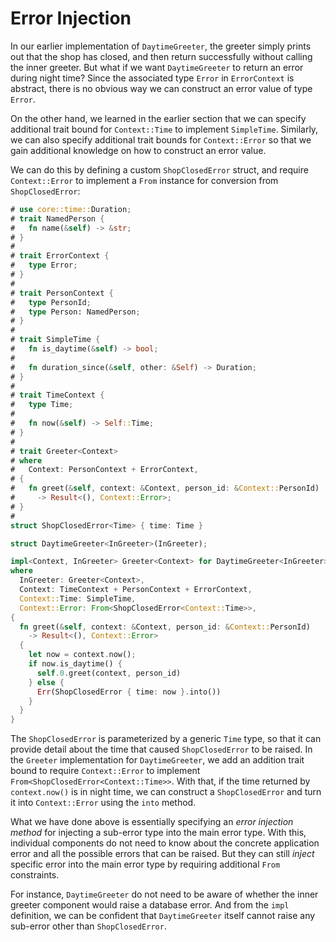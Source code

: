 # Error Injection

In our earlier implementation of `DaytimeGreeter`, the greeter simply prints
out that the shop has closed, and then return successfully without calling
the inner greeter. But what if we want `DaytimeGreeter` to return an error
during night time? Since the associated type `Error` in `ErrorContext`
is abstract, there is no obvious way we can construct an error value of
type `Error`.

On the other hand, we learned in the earlier section that we can specify
additional trait bound for `Context::Time` to implement `SimpleTime`.
Similarly, we can also specify additional trait bounds for `Context::Error`
so that we gain additional knowledge on how to construct an error value.

We can do this by defining a custom `ShopClosedError` struct, and require
`Context::Error` to implement a `From` instance for conversion from
`ShopClosedError`:

```rust
# use core::time::Duration;
# trait NamedPerson {
#   fn name(&self) -> &str;
# }
#
# trait ErrorContext {
#   type Error;
# }
#
# trait PersonContext {
#   type PersonId;
#   type Person: NamedPerson;
# }
#
# trait SimpleTime {
#   fn is_daytime(&self) -> bool;
#
#   fn duration_since(&self, other: &Self) -> Duration;
# }
#
# trait TimeContext {
#   type Time;
#
#   fn now(&self) -> Self::Time;
# }
#
# trait Greeter<Context>
# where
#   Context: PersonContext + ErrorContext,
# {
#   fn greet(&self, context: &Context, person_id: &Context::PersonId)
#     -> Result<(), Context::Error>;
# }
#
struct ShopClosedError<Time> { time: Time }

struct DaytimeGreeter<InGreeter>(InGreeter);

impl<Context, InGreeter> Greeter<Context> for DaytimeGreeter<InGreeter>
where
  InGreeter: Greeter<Context>,
  Context: TimeContext + PersonContext + ErrorContext,
  Context::Time: SimpleTime,
  Context::Error: From<ShopClosedError<Context::Time>>,
{
  fn greet(&self, context: &Context, person_id: &Context::PersonId)
    -> Result<(), Context::Error>
  {
    let now = context.now();
    if now.is_daytime() {
      self.0.greet(context, person_id)
    } else {
      Err(ShopClosedError { time: now }.into())
    }
  }
}
```

The `ShopClosedError` is parameterized by a generic `Time` type, so that
it can provide detail about the time that caused `ShopClosedError` to be
raised. In the `Greeter` implementation for `DaytimeGreeter`, we add an
addition trait bound to require `Context::Error` to implement
`From<ShopClosedError<Context::Time>>`. With that, if the time returned
by `context.now()` is in night time, we can construct a `ShopClosedError`
and turn it into `Context::Error` using the `into` method.

What we have done above is essentially specifying an _error injection method_
for injecting a sub-error type into the main error type. With this, individual
components do not need to know about the concrete application error and all
the possible errors that can be raised. But they can still _inject_ specific
error into the main error type by requiring additional `From` constraints.

For instance, `DaytimeGreeter` do not need to be aware of whether the inner
greeter component would raise a database error. And from the `impl` definition,
we can be confident that `DaytimeGreeter` itself cannot raise any sub-error
other than `ShopClosedError`.

